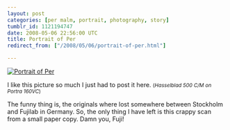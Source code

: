 ```yaml
---
layout: post
categories: [per malm, portrait, photography, story]
tumblr_id: 1121194747  
date: 2008-05-06 22:56:00 UTC
title: Portrait of Per
redirect_from: ["/2008/05/06/portrait-of-per.html"]

---
```


<a href="http://flickr.com/photos/rsms/2443349682/"><img src="//farm3.static.flickr.com/2356/2443349682_10c63975e1_z.jpg" alt="Portrait of Per" /></a>

I like this picture so much I just had to post it here.
<small>(<em>Hasselblad 500 C/M on Portra 160VC</em>)</small>

The funny thing is, the originals where lost somewhere between Stockholm and Fujilab in Germany. So, the only thing I have left is this crappy scan from a small paper copy. Damn you, Fuji!
